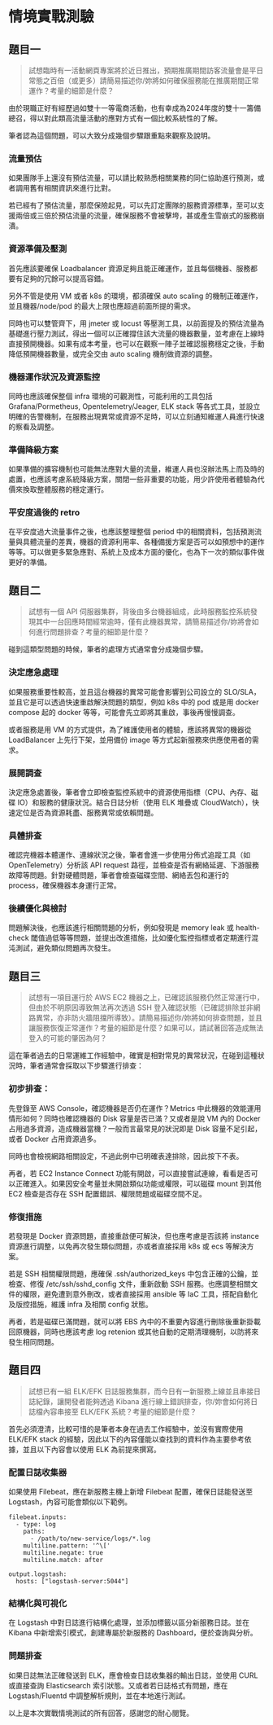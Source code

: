 # 情境實戰測驗
## 題目一
> 試想臨時有一活動網頁專案將於近日推出，預期推廣期間訪客流量會是平日常態之百倍（或更多）請簡易描述你/妳將如何確保服務能在推廣期間正常運作？考量的細節是什麼？
> 
由於現職正好有經歷過如雙十一等電商活動，也有幸成為2024年度的雙十一籌備總召，得以對此類高流量活動的應對方式有一個比較系統性的了解。

筆者認為這個問題，可以大致分成幾個步驟跟重點來觀察及說明。

### 流量預估
如果團隊手上還沒有預估流量，可以請比較熟悉相關業務的同仁協助進行預測，或者調用舊有相關資訊來進行比對。

若已經有了預估流量，那麼保險起見，可以先訂定團隊的服務資源標準，至可以支援兩倍或三倍於預估流量的流量，確保服務不會被擊垮，甚或產生雪崩式的服務崩潰。

### 資源準備及壓測
首先應該要確保 Loadbalancer 資源足夠且能正確運作，並且每個機器、服務都要有足夠的冗餘可以提高容錯。

另外不管是使用 VM 或者 k8s 的環境，都須確保 auto scaling 的機制正確運作，並且機器/node/pod 的最大上限也應超過前面所提的需求。

同時也可以雙管齊下，用 jmeter 或 locust 等壓測工具，以前面提及的預估流量為基礎進行壓力測試，得出一個可以正確撐住該大流量的機器數量，並考慮在上線時直接預開機器。如果有成本考量，也可以在觀察一陣子並確認服務穩定之後，手動降低預開機器數量，或完全交由 auto scaling 機制做資源的調整。

### 機器運作狀況及資源監控
同時也應該確保整個 infra 環境的可觀測性，可能利用的工具包括 Grafana/Pormetheus, Opentelemetry/Jeager, ELK stack 等各式工具，並設立明確的告警機制，在服務出現異常或資源不足時，可以立刻通知維運人員進行快速的察看及調整。

### 準備降級方案
如果準備的擴容機制也可能無法應對大量的流量，維運人員也沒辦法馬上而及時的處置，也應該考慮系統降級方案，關閉一些非重要的功能，用少許使用者體驗為代價來換取整體服務的穩定運行。

### 平安度過後的 retro
在平安度過大流量事件之後，也應該整理整個 period 中的相關資料，包括預測流量與具體流量的差異，機器的資源利用率、各種備援方案是否可以如預想中的運作等等。可以做更多緊急應對、系統上及成本方面的優化，也為下一次的類似事件做更好的準備。

## 題目二
> 試想有一個 API 伺服器集群，背後由多台機器組成，此時服務監控系統發現其中一台回應時間經常逾時，僅有此機器異常，請簡易描述你/妳將會如何進行問題排查？考量的細節是什麼？

碰到這類型問題的時候，筆者的處理方式通常會分成幾個步驟。

### 決定應急處理
如果服務重要性較高，並且這台機器的異常可能會影響到公司設立的 SLO/SLA，並且它是可以透過快速重啟解決問題的類型，例如 k8s 中的 pod 或是用 docker compose 起的 docker 等等，可能會先立即將其重啟，事後再慢慢調查。

或者服務是用 VM 的方式提供，為了維護使用者的體驗，應該將異常的機器從 LoadBalancer 上先行下架，並用備份 image 等方式起新服務來供應使用者的需求。
### 展開調查
決定應急處置後，筆者會立即檢查監控系統中的資源使用指標（CPU、內存、磁碟 IO）和服務的健康狀況。結合日誌分析（使用 ELK 堆疊或 CloudWatch），快速定位是否為資源耗盡、服務異常或依賴問題。

### 具體排查
確認完機器本體運作、連線狀況之後，筆者會進一步使用分佈式追蹤工具（如 OpenTelemetry）分析該 API request 路徑，並檢查是否有網絡延遲、下游服務故障等問題。針對硬體問題，筆者會檢查磁碟空間、網絡丟包和運行的 process，確保機器本身運行正常。

### 後續優化與檢討

問題解決後，也應該進行相關問題的分析，例如發現是 memory leak 或 health-check 閾值過低等等問題，並提出改進措施，比如優化監控指標或者定期進行混沌測試，避免類似問題再次發生。

## 題目三
> 試想有一項目運行於 AWS EC2 機器之上，已確認該服務仍然正常運行中，但由於不明原因導致無法再次透過 SSH 登入確認狀態（已確認排除並非網路異常，亦非防火牆阻擋所導致）。請簡易描述你/妳將如何排查問題，並且讓服務恢復正常運作？考量的細節是什麼？如果可以，請試著回答造成無法登入的可能的肇因為何？

這在筆者過去的日常運維工作經驗中，確實是相對常見的異常狀況，在碰到這種狀況時，筆者通常會採取以下步驟進行排查：

### 初步排查：

先登錄至 AWS Console，確認機器是否仍在運作？Metrics 中此機器的效能運用情形如何？同時也確認機器的 Disk 容量是否已滿？又或者是說 VM 內的 Docker 占用過多資源，造成機器當機？一般而言最常見的狀況即是 Disk 容量不足引起，或者 Docker 占用資源過多。

同時也會檢視網路相關設定，不過此例中已明確表達排除，因此按下不表。

再者，若 EC2 Instance Connect 功能有開啟，可以直接嘗試連線，看看是否可以正確進入。如果因安全考量並未開啟類似功能或權限，可以磁碟 mount 到其他 EC2 檢查是否存在 SSH 配置錯誤、權限問題或磁碟空間不足。

### 修復措施

若發現是 Docker 資源問題，直接重啟便可解決，但也應考慮是否該將 instance 資源進行調整，以免再次發生類似問題，亦或者直接採用 k8s 或 ecs 等解決方案。

若是 SSH 相關權限問題，應確保 .ssh/authorized_keys 中包含正確的公鑰，並檢查、修復 /etc/ssh/sshd_config 文件，重新啟動 SSH 服務。也應調整相關文件的權限，避免遭到意外刪改，或者直接採用 ansible 等 IaC 工具，搭配自動化及版控措施，維護 infra 及相關 config 狀態。

再者，若是磁碟已滿問題，就可以將 EBS 內中的不重要內容進行刪除後重新掛載回原機器，同時也應該考慮 log retenion 或其他自動的定期清理機制，以防將來發生相同問題。

## 題目四
> 試想已有一組 ELK/EFK 日誌服務集群，而今日有一新服務上線並且串接日誌紀錄，讓開發者能夠透過 Kibana 進行線上錯誤排查，你/妳會如何將日誌檔內容串接至 ELK/EFK 系統？考量的細節是什麼？

首先必須澄清，比較可惜的是筆者本身在過去工作經驗中，並沒有實際使用 ELK/EFK stack 的經驗，因此以下的內容僅能以查找到的資料作為主要參考依據，並且以下內容會以使用 ELK 為前提來撰寫。

### 配置日誌收集器

如果使用 Filebeat，應在新服務主機上新增 Filebeat 配置，確保日誌能發送至 Logstash，內容可能會類似以下範例。
```
filebeat.inputs:
  - type: log
    paths:
      - /path/to/new-service/logs/*.log
    multiline.pattern: '^\['
    multiline.negate: true
    multiline.match: after

output.logstash:
  hosts: ["logstash-server:5044"]

```

### 結構化與可視化

在 Logstash 中對日誌進行結構化處理，並添加標籤以區分新服務日誌。並在 Kibana 中新增索引模式，創建專屬於新服務的 Dashboard，便於查詢與分析。

### 問題排查

如果日誌無法正確發送到 ELK，應會檢查日誌收集器的輸出日誌，並使用 CURL 或直接查詢 Elasticsearch 索引狀態。又或者若日誌格式有問題，應在 Logstash/Fluentd 中調整解析規則，並在本地進行測試。

以上是本次實戰情境測試的所有回答，感謝您的耐心閱覽。